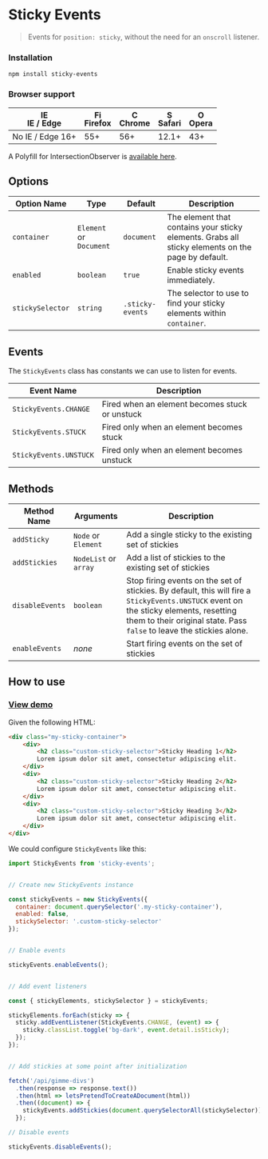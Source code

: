 # Sticky Events

> Events for `position: sticky`, without the need for an `onscroll` listener.


### Installation

`npm install sticky-events`


### Browser support

| <img src="https://raw.githubusercontent.com/godban/browsers-support-badges/master/src/images/edge.png" alt="IE / Edge" width="16px" height="16px" /></br>IE / Edge | <img src="https://raw.githubusercontent.com/godban/browsers-support-badges/master/src/images/firefox.png" alt="Firefox" width="16px" height="16px" /></br>Firefox | <img src="https://raw.githubusercontent.com/godban/browsers-support-badges/master/src/images/chrome.png" alt="Chrome" width="16px" height="16px" /></br>Chrome | <img src="https://raw.githubusercontent.com/godban/browsers-support-badges/master/src/images/safari.png" alt="Safari" width="16px" height="16px" /></br>Safari | <img src="https://raw.githubusercontent.com/godban/browsers-support-badges/master/src/images/opera.png" alt="Opera" width="16px" height="16px" /></br>Opera |
| --------- | --------- | --------- | --------- | --------- |
| No IE / Edge 16+ | 55+ | 56+ | 12.1+ | 43+ |

A Polyfill for IntersectionObserver is [available here](https://github.com/w3c/IntersectionObserver/tree/master/polyfill).

## Options

| Option Name      | Type                    | Default          | Description                                                                                       |
| ---------------- | ----------------------- | ---------------- | ------------------------------------------------------------------------------------------------- |
| `container`      | `Element` or `Document` | `document`       | The element that contains your sticky elements. Grabs all sticky elements on the page by default. |                      |
| `enabled`        | `boolean`               | `true`           | Enable sticky events immediately.                                                                 |
| `stickySelector` | `string`                | `.sticky-events` | The selector to use to find your sticky elements within `container`.                              |


## Events

The `StickyEvents` class has constants we can use to listen for events.

| Event Name             | Description                                    |
| ---------------------- | ---------------------------------------------- |
| `StickyEvents.CHANGE`  | Fired when an element becomes stuck or unstuck |
| `StickyEvents.STUCK`   | Fired only when an element becomes stuck       |
| `StickyEvents.UNSTUCK` | Fired only when an element becomes unstuck     |


## Methods

| Method Name       | Arguments             | Description                                               |
| ----------------- | --------------------- | --------------------------------------------------------- |
| `addSticky`       | `Node` or `Element`   | Add a single sticky to the existing set of stickies       |
| `addStickies`     | `NodeList` or `array` | Add a list of stickies to the existing set of stickies    |
| `disableEvents`   | `boolean`             | Stop firing events on the set of stickies. By default, this will fire a `StickyEvents.UNSTUCK` event on the sticky elements, resetting them to their original state. Pass `false` to leave the stickies alone. |
| `enableEvents`    | *none*                | Start firing events on the set of stickies                |


## How to use

### [View demo](https://ryanwalters.github.io/sticky-events/)

Given the following HTML:
```html
<div class="my-sticky-container">
    <div>
        <h2 class="custom-sticky-selector">Sticky Heading 1</h2>
        Lorem ipsum dolor sit amet, consectetur adipiscing elit.
    </div>
    <div>
        <h2 class="custom-sticky-selector">Sticky Heading 2</h2>
        Lorem ipsum dolor sit amet, consectetur adipiscing elit.
    </div>
    <div>
        <h2 class="custom-sticky-selector">Sticky Heading 3</h2>
        Lorem ipsum dolor sit amet, consectetur adipiscing elit.
    </div>
</div>
```

We could configure `StickyEvents` like this:
```javascript
import StickyEvents from 'sticky-events';


// Create new StickyEvents instance

const stickyEvents = new StickyEvents({
  container: document.querySelector('.my-sticky-container'),
  enabled: false,
  stickySelector: '.custom-sticky-selector'
});


// Enable events

stickyEvents.enableEvents();


// Add event listeners

const { stickyElements, stickySelector } = stickyEvents;

stickyElements.forEach(sticky => {
  sticky.addEventListener(StickyEvents.CHANGE, (event) => {
    sticky.classList.toggle('bg-dark', event.detail.isSticky);
  });
});


// Add stickies at some point after initialization

fetch('/api/gimme-divs')
  .then(response => response.text())
  .then(html => letsPretendToCreateADocument(html))
  .then((document) => {
    stickyEvents.addStickies(document.querySelectorAll(stickySelector));
  });

// Disable events

stickyEvents.disableEvents();
```
